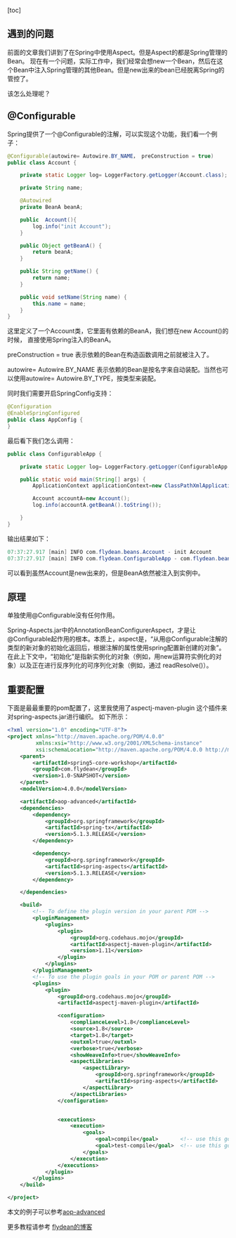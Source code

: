 [toc]

## 遇到的问题

前面的文章我们讲到了在Spring中使用Aspect。但是Aspect的都是Spring管理的Bean。 现在有一个问题，实际工作中，我们经常会想new一个Bean，然后在这个Bean中注入Spring管理的其他Bean。但是new出来的bean已经脱离Spring的管控了。

该怎么处理呢？ 

## @Configurable

Spring提供了一个@Configurable的注解，可以实现这个功能，我们看一个例子：

~~~java
@Configurable(autowire= Autowire.BY_NAME， preConstruction = true)
public class Account {

    private static Logger log= LoggerFactory.getLogger(Account.class);

    private String name;

    @Autowired
    private BeanA beanA;

    public  Account(){
        log.info("init Account");
    }

    public Object getBeanA() {
        return beanA;
    }

    public String getName() {
        return name;
    }

    public void setName(String name) {
        this.name = name;
    }
}
~~~

这里定义了一个Account类，它里面有依赖的BeanA，我们想在new Account()的时候， 直接使用Spring注入的BeanA。

preConstruction = true 表示依赖的Bean在构造函数调用之前就被注入了。

autowire= Autowire.BY_NAME 表示依赖的Bean是按名字来自动装配。当然也可以使用autowire= Autowire.BY_TYPE，按类型来装配。

同时我们需要开启SpringConfig支持：

~~~java
@Configuration
@EnableSpringConfigured
public class AppConfig {
}
~~~

最后看下我们怎么调用：

~~~java
public class ConfigurableApp {

    private static Logger log= LoggerFactory.getLogger(ConfigurableApp.class);

    public static void main(String[] args) {
        ApplicationContext applicationContext=new ClassPathXmlApplicationContext("bean-config.xml");

        Account accountA=new Account();
        log.info(accountA.getBeanA().toString());

    }
}
~~~

输出结果如下：

~~~java
07:37:27.917 [main] INFO com.flydean.beans.Account - init Account
07:37:27.917 [main] INFO com.flydean.ConfigurableApp - com.flydean.beans.BeanA@54c5a2ff
~~~

可以看到虽然Account是new出来的，但是BeanA依然被注入到实例中。

## 原理

单独使用@Configurable没有任何作用。

Spring-Aspects.jar中的AnnotationBeanConfigurerAspect，才是让@Configurable起作用的根本。本质上，aspect是，“从用@Configurable注解的类型的新对象的初始化返回后，根据注解的属性使用spring配置新创建的对象”。在此上下文中，“初始化”是指新实例化的对象（例如，用new运算符实例化的对象）以及正在进行反序列化的可序列化对象（例如，通过 readResolve()）。

## 重要配置

下面是最最重要的pom配置了，这里我使用了aspectj-maven-plugin 这个插件来对spring-aspects.jar进行编织。 如下所示：

~~~xml
<?xml version="1.0" encoding="UTF-8"?>
<project xmlns="http://maven.apache.org/POM/4.0.0"
         xmlns:xsi="http://www.w3.org/2001/XMLSchema-instance"
         xsi:schemaLocation="http://maven.apache.org/POM/4.0.0 http://maven.apache.org/xsd/maven-4.0.0.xsd">
    <parent>
        <artifactId>spring5-core-workshop</artifactId>
        <groupId>com.flydean</groupId>
        <version>1.0-SNAPSHOT</version>
    </parent>
    <modelVersion>4.0.0</modelVersion>

    <artifactId>aop-advanced</artifactId>
    <dependencies>
        <dependency>
            <groupId>org.springframework</groupId>
            <artifactId>spring-tx</artifactId>
            <version>5.1.3.RELEASE</version>
        </dependency>

        <dependency>
            <groupId>org.springframework</groupId>
            <artifactId>spring-aspects</artifactId>
            <version>5.1.3.RELEASE</version>
        </dependency>

    </dependencies>

    <build>
        <!-- To define the plugin version in your parent POM -->
        <pluginManagement>
            <plugins>
                <plugin>
                    <groupId>org.codehaus.mojo</groupId>
                    <artifactId>aspectj-maven-plugin</artifactId>
                    <version>1.11</version>
                </plugin>
            </plugins>
        </pluginManagement>
        <!-- To use the plugin goals in your POM or parent POM -->
        <plugins>
            <plugin>
                <groupId>org.codehaus.mojo</groupId>
                <artifactId>aspectj-maven-plugin</artifactId>

                <configuration>
                    <complianceLevel>1.8</complianceLevel>
                    <source>1.8</source>
                    <target>1.8</target>
                    <outxml>true</outxml>
                    <verbose>true</verbose>
                    <showWeaveInfo>true</showWeaveInfo>
                    <aspectLibraries>
                        <aspectLibrary>
                            <groupId>org.springframework</groupId>
                            <artifactId>spring-aspects</artifactId>
                        </aspectLibrary>
                    </aspectLibraries>
                </configuration>


                <executions>
                    <execution>
                        <goals>
                            <goal>compile</goal>       <!-- use this goal to weave all your main classes -->
                            <goal>test-compile</goal>  <!-- use this goal to weave all your test classes -->
                        </goals>
                    </execution>
                </executions>
            </plugin>
        </plugins>
    </build>

</project>
~~~

本文的例子可以参考[aop-advanced](https://github.com/ddean2009/spring5-core-workshop)

更多教程请参考 [flydean的博客](http://www.flydean.com/spring5-configurable/)